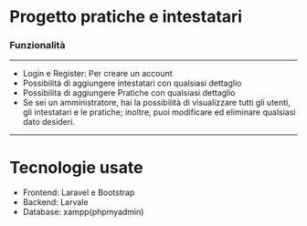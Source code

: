 <h1>Progetto pratiche e intestatari</h1>



<h3>Funzionalità</h3>

____________________________________________________________________________________________________________________________________________________________________________________________________________________

<ul>
    <li>Login e Register: Per creare un account</li>
    <li>Possibilitá di aggiungere intestatari con qualsiasi dettaglio</li>
    <li>Possibilita di aggiungere Pratiche con qualsiasi dettaglio</li>
    <li>Se sei un amministratore, hai la possibilità di visualizzare tutti gli utenti, gli intestatari e le pratiche; inoltre, puoi modificare ed eliminare qualsiasi dato desideri.</li>
</ul>



____________________________________________________________________________________________________________________________________________________________________________________________________________________

<h1>Tecnologie usate</h1>

<ul>
    <li>Frontend: Laravel e Bootstrap</li>
    <li>Backend: Larvale </li>
    <li>Database: xampp(phpmyadmin)</li>
</ul>




